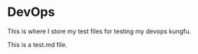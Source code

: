 # DevOps

This is where I store my test files for testing my devops kungfu.

This is a test.md file.